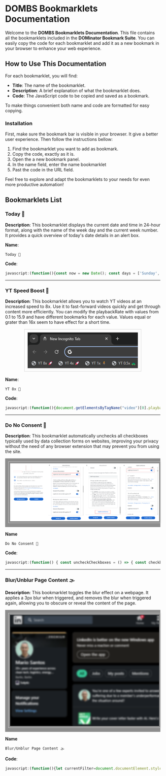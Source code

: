 # DOMBS Bookmarklets Documentation

Welcome to the **DOMBS Bookmarklets Documentation**. This file contains all the bookmarklets included in the **DOMinator Bookmark Suite**. You can easily copy the code for each bookmarklet and add it as a new bookmark in your browser to enhance your web experience.

## How to Use This Documentation

For each bookmarklet, you will find:
- **Title**: The name of the bookmarklet.
- **Description**: A brief explanation of what the bookmarklet does.
- **Code**: The JavaScript code to be copied and saved as a bookmark.

To make things convenient both name and code are formatted for easy copying.

### Installation

First, make sure the bookmark bar is visible in your browser. It give a better user experience. Then follow the instructions bellow:

1. Find the bookmarklet you want to add as bookmark.
2. Copy the code, exactly as it is.
3. Open the a new bookmark panel.
4. In the name field, enter the name bookmarklet
5. Past the code in the URL field.

Feel free to explore and adapt the bookmarklets to your needs for even more productive automation!

## Bookmarklets List

### Today 📅

**Description**: This bookmarklet displays the current date and time in 24-hour format, along with the name of the week day and the current week number. It provides a quick overview of today's date details in an alert box.

**Name**:
```
Today 📅
```

**Code**:
```js
javascript:(function(){const now = new Date(); const days = ['Sunday', 'Monday', 'Tuesday', 'Wednesday', 'Thursday', 'Friday', 'Saturday']; const weekNumber = Math.ceil(((now - new Date(now.getFullYear(), 0, 1)) / 86400000 + new Date(now.getFullYear(), 0, 1).getDay() + 1) / 7); const dateTimeString = `Today is: ${days[now.getDay()]}, Week ${weekNumber}\nDate: ${now.toLocaleDateString('en-GB')} Time: ${now.getHours()}:${String(now.getMinutes()).padStart(2, '0')}`; alert(dateTimeString);})();
```
---

### YT Speed Boost 🚀

**Description**: This bookmarklet allows you to watch YT videos at an increased speed to 8x. Use it to fast-forward videos quickly and get through content more efficiently. You can modify the playbackRate with values from 0.1 to 15.9 and have different bookmarks for each value. Values equal or grater than 16x seem to have effect for a short time.
<div style="text-align: center;">
    <img src="../docs/resources/yt_speed.png" alt="YT Bookmarklet screenshot" style="border: 1px solid lightgray; padding: 10px;" />
</div>

**Name**:
```
YT 8x 🚀
```

**Code**:
```js
javascript:(function(){document.getElementsByTagName("video")[0].playbackRate = 8})();
```

---

### Do No Consent 🚫

**Description**: This bookmarklet automatically unchecks all checkboxes typically used by data collection forms on websites, improving your privacy without the need of any browser extension that may prevent you from using the site.

<div style="text-align: center; background-color: rgba(31, 31, 31, 0.5); padding: 10px;">
    <img src="../docs/resources/do_not_consent.png" alt="Request your consent to use your personal data" style="border: 1px solid lightgray; padding: 5px;" />
</div>

**Name**
```
Do No Consent 🚫
```

**Code**:
```js
javascript:(function() { const uncheckCheckboxes = () => { const checkboxes = document.querySelectorAll('input[type="checkbox"]'); checkboxes.forEach(checkbox => { checkbox.checked = false; }); }; const manageOptionsButton = document.querySelector('button.fc-button.fc-cta-manage-options.fc-secondary-button'); if (manageOptionsButton) { manageOptionsButton.click(); setTimeout(() => { uncheckCheckboxes(); const nextButton = document.querySelector('button.fc-navigation-button.fc-manage-vendors'); if (nextButton) { nextButton.click(); setTimeout(() => { uncheckCheckboxes(); const confirmButton = document.querySelector('button.fc-button.fc-confirm-choices.fc-primary-button'); if (confirmButton) { confirmButton.click(); } }, 500); } }, 500); } })();
```

---

### Blur/Unblur Page Content 🌫️

**Description**: This bookmarklet toggles the blur effect on a webpage. It applies a 3px blur when triggered, and removes the blur when triggered again, allowing you to obscure or reveal the content of the page.

<div style="text-align: center; background-color: rgba(31, 31, 31, 0.5); padding: 10px;">
    <img src="../docs/resources/blur.png" alt="Blur Page Content" style="border: 1px solid lightgray; padding: 5px;" />
</div>

**Name**
```
Blur/Unblur Page Content 🌫️
```

**Code**:
```js
javascript:(function(){let currentFilter=document.documentElement.style.filter;if(/^blur\((\d+(\.\d+)?)px\)$/.test(currentFilter)&&currentFilter==='blur(3px)'){document.documentElement.style.filter='';}else{document.documentElement.style.filter='blur(3px)';}})();
```
